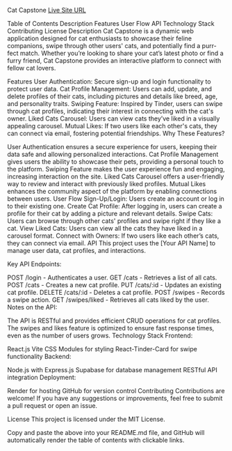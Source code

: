 Cat Capstone
[Live Site URL](https://cat-capstone-1.onrender.com)

Table of Contents
Description
Features
User Flow
API
Technology Stack
Contributing
License
Description
Cat Capstone is a dynamic web application designed for cat enthusiasts to showcase their feline companions, swipe through other users' cats, and potentially find a purr-fect match. Whether you’re looking to share your cat’s latest photo or find a furry friend, Cat Capstone provides an interactive platform to connect with fellow cat lovers.

Features
User Authentication: Secure sign-up and login functionality to protect user data.
Cat Profile Management: Users can add, update, and delete profiles of their cats, including pictures and details like breed, age, and personality traits.
Swiping Feature: Inspired by Tinder, users can swipe through cat profiles, indicating their interest in connecting with the cat's owner.
Liked Cats Carousel: Users can view cats they’ve liked in a visually appealing carousel.
Mutual Likes: If two users like each other's cats, they can connect via email, fostering potential friendships.
Why These Features?

User Authentication ensures a secure experience for users, keeping their data safe and allowing personalized interactions.
Cat Profile Management gives users the ability to showcase their pets, providing a personal touch to the platform.
Swiping Feature makes the user experience fun and engaging, increasing interaction on the site.
Liked Cats Carousel offers a user-friendly way to review and interact with previously liked profiles.
Mutual Likes enhances the community aspect of the platform by enabling connections between users.
User Flow
Sign-Up/Login: Users create an account or log in to their existing one.
Create Cat Profile: After logging in, users can create a profile for their cat by adding a picture and relevant details.
Swipe Cats: Users can browse through other cats' profiles and swipe right if they like a cat.
View Liked Cats: Users can view all the cats they have liked in a carousel format.
Connect with Owners: If two users like each other’s cats, they can connect via email.
API
This project uses the [Your API Name] to manage user data, cat profiles, and interactions.

Key API Endpoints:

POST /login - Authenticates a user.
GET /cats - Retrieves a list of all cats.
POST /cats - Creates a new cat profile.
PUT /cats/:id - Updates an existing cat profile.
DELETE /cats/:id - Deletes a cat profile.
POST /swipes - Records a swipe action.
GET /swipes/liked - Retrieves all cats liked by the user.
Notes on the API:

The API is RESTful and provides efficient CRUD operations for cat profiles.
The swipes and likes feature is optimized to ensure fast response times, even as the number of users grows.
Technology Stack
Frontend:

React.js
Vite
CSS Modules for styling
React-Tinder-Card for swipe functionality
Backend:

Node.js with Express.js
Supabase for database management
RESTful API integration
Deployment:

Render for hosting
GitHub for version control
Contributing
Contributions are welcome! If you have any suggestions or improvements, feel free to submit a pull request or open an issue.

License
This project is licensed under the MIT License.

Copy and paste the above into your README.md file, and GitHub will automatically render the table of contents with clickable links.
